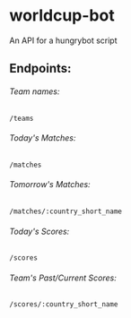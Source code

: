 worldcup-bot
============

An API for a hungrybot script

## Endpoints:

###### Team names:

```
/teams
```

###### Today's Matches:

```
/matches
```

###### Tomorrow's Matches:

```
/matches/:country_short_name
```

###### Today's Scores:

```
/scores
```

###### Team's Past/Current Scores:

```
/scores/:country_short_name
```